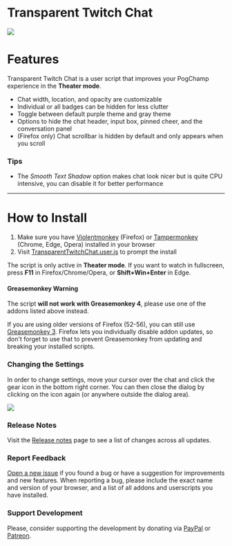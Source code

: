 # Transparent Twitch Chat

![](https://repo.chylex.com/transparent-twitch-chat.png?)

# Features

Transparent Twitch Chat is a user script that improves your PogChamp experience in the **Theater mode**.

- Chat width, location, and opacity are customizable
- Individual or all badges can be hidden for less clutter
- Toggle between default purple theme and gray theme
- Options to hide the chat header, input box, pinned cheer, and the conversation panel
- (Firefox only) Chat scrollbar is hidden by default and only appears when you scroll

### Tips

- The *Smooth Text Shadow* option makes chat look nicer but is quite CPU intensive, you can disable it for better performance

---

# How to Install

1. Make sure you have [Violentmonkey](https://addons.mozilla.org/en-US/firefox/addon/violentmonkey/) (Firefox) or [Tampermonkey](https://tampermonkey.net/) (Chrome, Edge, Opera) installed in your browser
2. Visit [TransparentTwitchChat.user.js](https://github.com/chylex/Transparent-Twitch-Chat/raw/master/dist/TransparentTwitchChat.user.js) to prompt the install

The script is only active in **Theater mode**. If you want to watch in fullscreen, press **F11** in Firefox/Chrome/Opera, or **Shift+Win+Enter** in Edge.

#### Greasemonkey Warning

The script **will not work with Greasemonkey 4**, please use one of the addons listed above instead.

If you are using older versions of Firefox (52-56), you can still use [Greasemonkey 3](https://addons.mozilla.org/en-US/firefox/addon/greasemonkey/versions/?page=1#version-3.17). Firefox lets you individually disable addon updates, so don't forget to use that to prevent Greasemonkey from updating and breaking your installed scripts.

### Changing the Settings

In order to change settings, move your cursor over the chat and click the gear icon in the bottom right corner. You can then close the dialog by clicking on the icon again (or anywhere outside the dialog area).

![](https://repo.chylex.com/transparent-twitch-chat-settings.png?)

### Release Notes

Visit the [Release notes](https://github.com/chylex/Transparent-Twitch-Chat/wiki/Release-Notes) page to see a list of changes across all updates.

### Report Feedback

[Open a new issue](https://github.com/chylex/Transparent-Twitch-Chat/issues) if you found a bug or have a suggestion for improvements and new features. When reporting a bug, please include the exact name and version of your browser, and a list of all addons and userscripts you have installed.

### Support Development

Please, consider supporting the development by donating via [PayPal](https://paypal.me/chylex) or [Patreon](https://www.patreon.com/chylex).
